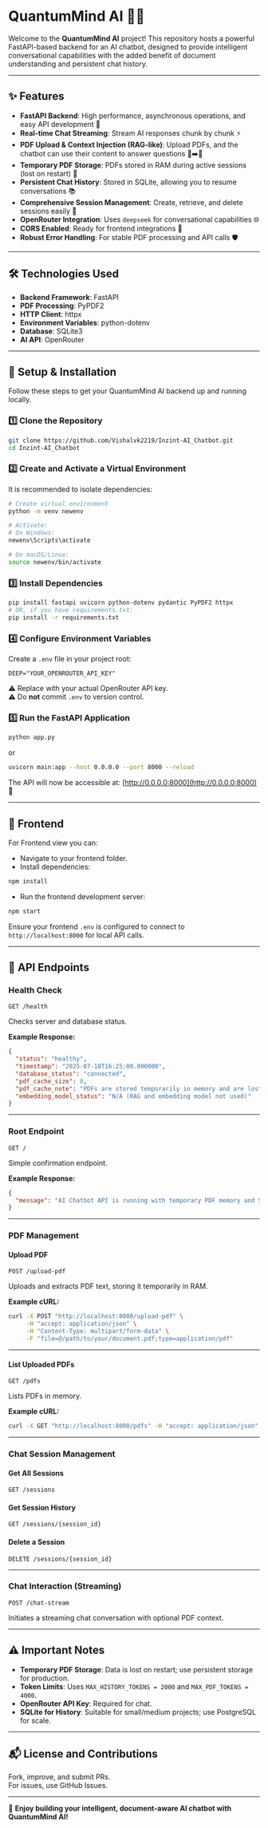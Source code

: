 
# QuantumMind AI 🤖💬

Welcome to the **QuantumMind AI** project! This repository hosts a powerful FastAPI-based backend for an AI chatbot, designed to provide intelligent conversational capabilities with the added benefit of document understanding and persistent chat history.

---

## ✨ Features

- **FastAPI Backend**: High performance, asynchronous operations, and easy API development 🚀
- **Real-time Chat Streaming**: Stream AI responses chunk by chunk ⚡
- **PDF Upload & Context Injection (RAG-like)**: Upload PDFs, and the chatbot can use their content to answer questions 📄➡️🧠
- **Temporary PDF Storage**: PDFs stored in RAM during active sessions (lost on restart) 💾
- **Persistent Chat History**: Stored in SQLite, allowing you to resume conversations 📚
- **Comprehensive Session Management**: Create, retrieve, and delete sessions easily 🔄
- **OpenRouter Integration**: Uses `deepseek` for conversational capabilities 🌐
- **CORS Enabled**: Ready for frontend integrations 🔗
- **Robust Error Handling**: For stable PDF processing and API calls 🛡️

---

## 🛠️ Technologies Used

- **Backend Framework**: FastAPI
- **PDF Processing**: PyPDF2
- **HTTP Client**: httpx
- **Environment Variables**: python-dotenv
- **Database**: SQLite3
- **AI API**: OpenRouter

---

## 🚀 Setup & Installation

Follow these steps to get your QuantumMind AI backend up and running locally.

### 1️⃣ Clone the Repository

```bash
git clone https://github.com/Vishalvk2219/Inzint-AI_Chatbot.git
cd Inzint-AI_Chatbot
```

### 2️⃣ Create and Activate a Virtual Environment

It is recommended to isolate dependencies:

```bash
# Create virtual environment
python -m venv newenv

# Activate:
# On Windows:
newenv\Scripts\activate

# On macOS/Linux:
source newenv/bin/activate
```

### 3️⃣ Install Dependencies

```bash
pip install fastapi uvicorn python-dotenv pydantic PyPDF2 httpx
# OR, if you have requirements.txt:
pip install -r requirements.txt
```

### 4️⃣ Configure Environment Variables

Create a `.env` file in your project root:

```
DEEP="YOUR_OPENROUTER_API_KEY"
```

⚠️ Replace with your actual OpenRouter API key.  
⚠️ Do **not** commit `.env` to version control.

### 5️⃣ Run the FastAPI Application

```bash
python app.py
```
or
```bash
uvicorn main:app --host 0.0.0.0 --port 8000 --reload
```

The API will now be accessible at: [http://0.0.0.0:8000](http://0.0.0.0:8000) 🎉

---

## 🚀 Frontend

For Frontend view you can:

- Navigate to your frontend folder.
- Install dependencies:

```bash
npm install
```

- Run the frontend development server:

```bash
npm start
```

Ensure your frontend `.env` is configured to connect to `http://localhost:8000` for local API calls.

---

## 🎯 API Endpoints

### Health Check

`GET /health`

Checks server and database status.

**Example Response:**

```json
{
  "status": "healthy",
  "timestamp": "2025-07-18T16:25:00.000000",
  "database_status": "connected",
  "pdf_cache_size": 0,
  "pdf_cache_note": "PDFs are stored temporarily in memory and are lost on server restart.",
  "embedding_model_status": "N/A (RAG and embedding model not used)"
}
```

---

### Root Endpoint

`GET /`

Simple confirmation endpoint.

**Example Response:**

```json
{
  "message": "AI Chatbot API is running with temporary PDF memory and SQLite (History)!"
}
```

---

### PDF Management

#### Upload PDF

`POST /upload-pdf`

Uploads and extracts PDF text, storing it temporarily in RAM.

**Example cURL:**

```bash
curl -X POST "http://localhost:8000/upload-pdf" \
     -H "accept: application/json" \
     -H "Content-Type: multipart/form-data" \
     -F "file=@/path/to/your/document.pdf;type=application/pdf"
```

---

#### List Uploaded PDFs

`GET /pdfs`

Lists PDFs in memory.

**Example cURL:**

```bash
curl -X GET "http://localhost:8000/pdfs" -H "accept: application/json"
```

---

### Chat Session Management

#### Get All Sessions

`GET /sessions`

#### Get Session History

`GET /sessions/{session_id}`

#### Delete a Session

`DELETE /sessions/{session_id}`

---

### Chat Interaction (Streaming)

`POST /chat-stream`

Initiates a streaming chat conversation with optional PDF context.

---

## ⚠️ Important Notes

- **Temporary PDF Storage**: Data is lost on restart; use persistent storage for production.
- **Token Limits**: Uses `MAX_HISTORY_TOKENS = 2000` and `MAX_PDF_TOKENS = 4000`.
- **OpenRouter API Key**: Required for chat.
- **SQLite for History**: Suitable for small/medium projects; use PostgreSQL for scale.

---

## 📬 License and Contributions

Fork, improve, and submit PRs.  
For issues, use GitHub Issues.

---

🚀 **Enjoy building your intelligent, document-aware AI chatbot with QuantumMind AI!**
